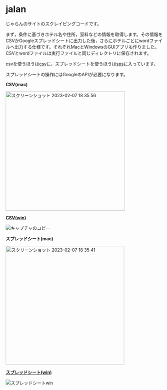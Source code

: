 # jalan
じゃらんのサイトのスクレイピングコードです。

まず，条件に基づきホテル名や住所，室料などの情報を取得します。その情報をCSVかGoogleスプレッドシートに出力した後，さらにホテルごとにwordファイルへ出力する仕様です。それぞれMacとWindowsのGUIアプリも作りました。CSVとwordファイルは実行ファイルと同じディレクトリに保存されます。

csvを使うほうは[csv](https://github.com/tkedjp/jalan/tree/main/csv)に，スプレッドシートを使うほうは[sps](https://github.com/tkedjp/jalan/tree/main/sps)に入っています。

スプレッドシートの操作にはGoogleのAPIが必要になります。

**CSV(mac)**

<img width="381" alt="スクリーンショット 2023-02-07 18 35 56" src="https://user-images.githubusercontent.com/120151701/217207523-030e0ee5-d1b9-47c4-9f25-4f3ed5c1704d.png">

**[CSV(win)](https://github.com/tkedjp/jalan/blob/main/csv/jalan_gui_win.zip)**

![キャプチャのコピー](https://user-images.githubusercontent.com/120151701/217216866-f04a1c6b-05a0-4582-b694-fca87a70c158.PNG)


**スプレッドシート(mac)**

<img width="379" alt="スクリーンショット 2023-02-07 18 35 41" src="https://user-images.githubusercontent.com/120151701/217207550-f19eadcc-ef98-4db4-ae4b-b6f7574b74d8.png">

**[スプレッドシート(win)](https://github.com/tkedjp/jalan/blob/main/sps/jalan_gui_sps_win.zip?raw=true)**

![スプレッドシートwin](https://user-images.githubusercontent.com/120151701/217217837-d749ba44-1c07-41ca-af32-8295deff23a2.PNG)
